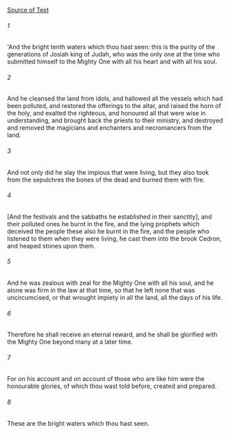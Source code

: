 [Source of Text](https://github.com/scrollmapper/bible_databases_deuterocanonical)

###### 1
'And the bright tenth waters which thou hast seen: this is the purity of the generations of Josiah king of Judah, who was the only one at the time who submitted himself to the Mighty One with all his heart and with all his soul.

###### 2
And he cleansed the land from idols, and hallowed all the vessels which had been polluted, and restored the offerings to the altar, and raised the horn of the holy, and exalted the righteous, and honoured all that were wise in understanding, and brought back the priests to their ministry, and destroyed and removed the magicians and enchanters and necromancers from the land.

###### 3
And not only did he slay the impious that were living, but they also took from the sepulchres the bones of the dead and burned them with fire.

###### 4
[And the festivals and the sabbaths he established in their sanctity], and their polluted ones he burnt in the fire, and the lying prophets which deceived the people these also he burnt in the fire, and the people who listened to them when they were living, he cast them into the brook Cedron, and heaped stones upon them.

###### 5
And he was zealous with zeal for the Mighty One with all his soul, and he alone was firm in the law at that time, so that he left none that was uncircumcised, or that wrought impiety in all the land, all the days of his life.

###### 6
Therefore he shall receive an eternal reward, and he shall be glorified with the Mighty One beyond many at a later time.

###### 7
For on his account and on account of those who are like him were the honourable glories, of which thou wast told before, created and prepared.

###### 8
These are the bright waters which thou hast seen.